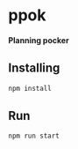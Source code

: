 # ppok
#### Planning pocker

## Installing
```bash
npm install
```

## Run
```bash
npm run start
```

